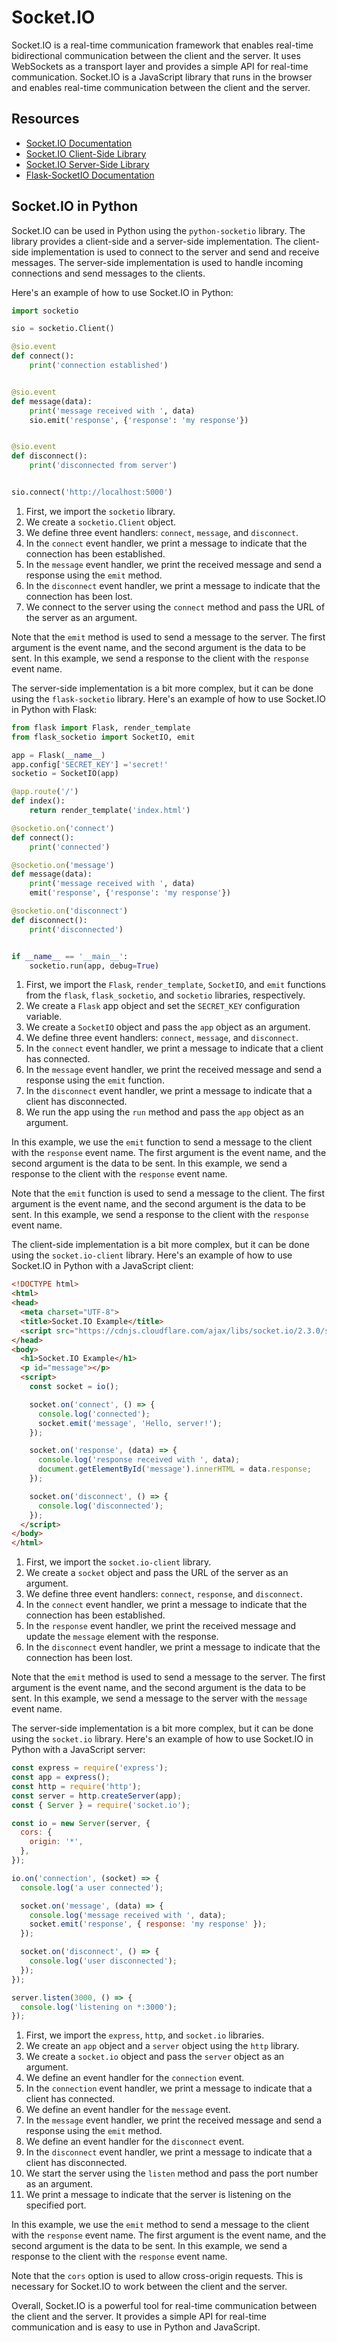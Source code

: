 # Socket.IO

Socket.IO is a real-time communication framework that enables real-time bidirectional communication between the client and the server. It uses WebSockets as a transport layer and provides a simple API for real-time communication. Socket.IO is a JavaScript library that runs in the browser and enables real-time communication between the client and the server.

## Resources

- [Socket.IO Documentation](https://socket.io/)
- [Socket.IO Client-Side Library](https://socket.io/docs/v4/client-api/)
- [Socket.IO Server-Side Library](https://socket.io/docs/v4/server-api/)
- [Flask-SocketIO Documentation](https://flask-socketio.readthedocs.io/en/latest/)

## Socket.IO in Python

Socket.IO can be used in Python using the `python-socketio` library. The library provides a client-side and a server-side implementation. The client-side implementation is used to connect to the server and send and receive messages. The server-side implementation is used to handle incoming connections and send messages to the clients.

Here's an example of how to use Socket.IO in Python:

```python
import socketio

sio = socketio.Client()

@sio.event
def connect():
    print('connection established')


@sio.event
def message(data):
    print('message received with ', data)
    sio.emit('response', {'response': 'my response'})


@sio.event
def disconnect():
    print('disconnected from server')


sio.connect('http://localhost:5000')
```

1. First, we import the `socketio` library.
2. We create a `socketio.Client` object.
3. We define three event handlers: `connect`, `message`, and `disconnect`.
4. In the `connect` event handler, we print a message to indicate that the connection has been established.
5. In the `message` event handler, we print the received message and send a response using the `emit` method.
6. In the `disconnect` event handler, we print a message to indicate that the connection has been lost.
7. We connect to the server using the `connect` method and pass the URL of the server as an argument.

Note that the `emit` method is used to send a message to the server. The first argument is the event name, and the second argument is the data to be sent. In this example, we send a response to the client with the `response` event name.

The server-side implementation is a bit more complex, but it can be done using the `flask-socketio` library. Here's an example of how to use Socket.IO in Python with Flask:

```python
from flask import Flask, render_template
from flask_socketio import SocketIO, emit

app = Flask(__name__)
app.config['SECRET_KEY'] ='secret!'
socketio = SocketIO(app)

@app.route('/')
def index():
    return render_template('index.html')

@socketio.on('connect')
def connect():
    print('connected')

@socketio.on('message')
def message(data):
    print('message received with ', data)
    emit('response', {'response': 'my response'})

@socketio.on('disconnect')
def disconnect():
    print('disconnected')


if __name__ == '__main__':
    socketio.run(app, debug=True)
```

1. First, we import the `Flask`, `render_template`, `SocketIO`, and `emit` functions from the `flask`, `flask_socketio`, and `socketio` libraries, respectively.
2. We create a `Flask` app object and set the `SECRET_KEY` configuration variable.
3. We create a `SocketIO` object and pass the `app` object as an argument.
4. We define three event handlers: `connect`, `message`, and `disconnect`.
5. In the `connect` event handler, we print a message to indicate that a client has connected.
6. In the `message` event handler, we print the received message and send a response using the `emit` function.
7. In the `disconnect` event handler, we print a message to indicate that a client has disconnected.
8. We run the app using the `run` method and pass the `app` object as an argument.


In this example, we use the `emit` function to send a message to the client with the `response` event name. The first argument is the event name, and the second argument is the data to be sent. In this example, we send a response to the client with the `response` event name.

Note that the `emit` function is used to send a message to the client. The first argument is the event name, and the second argument is the data to be sent. In this example, we send a response to the client with the `response` event name.

The client-side implementation is a bit more complex, but it can be done using the `socket.io-client` library. Here's an example of how to use Socket.IO in Python with a JavaScript client:

```html
<!DOCTYPE html>
<html>
<head>
  <meta charset="UTF-8">
  <title>Socket.IO Example</title>
  <script src="https://cdnjs.cloudflare.com/ajax/libs/socket.io/2.3.0/socket.io.js"></script>
</head>
<body>
  <h1>Socket.IO Example</h1>
  <p id="message"></p>
  <script>
    const socket = io();

    socket.on('connect', () => {
      console.log('connected');
      socket.emit('message', 'Hello, server!');
    });

    socket.on('response', (data) => {
      console.log('response received with ', data);
      document.getElementById('message').innerHTML = data.response;
    });

    socket.on('disconnect', () => {
      console.log('disconnected');
    });
  </script>
</body>
</html>
```

1. First, we import the `socket.io-client` library.
2. We create a `socket` object and pass the URL of the server as an argument.
3. We define three event handlers: `connect`, `response`, and `disconnect`.
4. In the `connect` event handler, we print a message to indicate that the connection has been established.
5. In the `response` event handler, we print the received message and update the `message` element with the response.
6. In the `disconnect` event handler, we print a message to indicate that the connection has been lost.

Note that the `emit` method is used to send a message to the server. The first argument is the event name, and the second argument is the data to be sent. In this example, we send a message to the server with the `message` event name.

The server-side implementation is a bit more complex, but it can be done using the `socket.io` library. Here's an example of how to use Socket.IO in Python with a JavaScript server:

```javascript
const express = require('express');
const app = express();
const http = require('http');
const server = http.createServer(app);
const { Server } = require('socket.io');

const io = new Server(server, {
  cors: {
    origin: '*',
  },
});

io.on('connection', (socket) => {
  console.log('a user connected');

  socket.on('message', (data) => {
    console.log('message received with ', data);
    socket.emit('response', { response: 'my response' });
  });

  socket.on('disconnect', () => {
    console.log('user disconnected');
  });
});

server.listen(3000, () => {
  console.log('listening on *:3000');
});
```

1. First, we import the `express`, `http`, and `socket.io` libraries.
2. We create an `app` object and a `server` object using the `http` library.
3. We create a `socket.io` object and pass the `server` object as an argument.
4. We define an event handler for the `connection` event.
5. In the `connection` event handler, we print a message to indicate that a client has connected.
6. We define an event handler for the `message` event.
7. In the `message` event handler, we print the received message and send a response using the `emit` method.
8. We define an event handler for the `disconnect` event.
9. In the `disconnect` event handler, we print a message to indicate that a client has disconnected.
10. We start the server using the `listen` method and pass the port number as an argument.
11. We print a message to indicate that the server is listening on the specified port.
    

In this example, we use the `emit` method to send a message to the client with the `response` event name. The first argument is the event name, and the second argument is the data to be sent. In this example, we send a response to the client with the `response` event name.

Note that the `cors` option is used to allow cross-origin requests. This is necessary for Socket.IO to work between the client and the server.  

Overall, Socket.IO is a powerful tool for real-time communication between the client and the server. It provides a simple API for real-time communication and is easy to use in Python and JavaScript.
